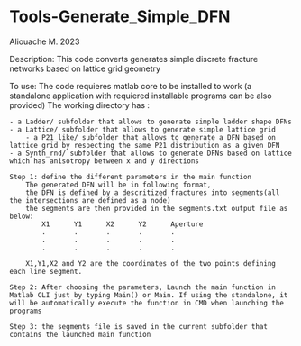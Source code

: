 # Tools-Generate_Simple_DFN

Aliouache M. 2023

Description:
	This code converts generates simple discrete fracture networks based on lattice grid geometry 

To use:
	The code requieres matlab core to be installed to work (a standalone application with requiered installable programs can be also provided)
	The working directory has :	
	
	- a Ladder/ subfolder that allows to generate simple ladder shape DFNs
	- a Lattice/ subfolder that allows to generate simple lattice grid
        - a P21_like/ subfolder that allows to generate a DFN based on lattice grid by respecting the same P21 distribution as a given DFN
	- a Synth_rnd/ subfolder that allows to generate DFNs based on lattice which has anisotropy between x and y directions
	
	Step 1: define the different parameters in the main function
        The generated DFN will be in following format,
		the DFN is defined by a descritized fractures into segments(all the intersections are defined as a node)
		the segments are then provided in the segments.txt output file as below:
			X1		Y1		X2		Y2		Aperture
			.		.		.		.		.
			.		.		.		.		.
			.		.		.		.		.
		
		X1,Y1,X2 and Y2 are the coordinates of the two points defining each line segment.
		
	Step 2: After choosing the parameters, Launch the main function in Matlab CLI just by typing Main() or Main. If using the standalone, it will be automatically execute the function in CMD when launching the programs
	
	Step 3: the segments file is saved in the current subfolder that contains the launched main function
